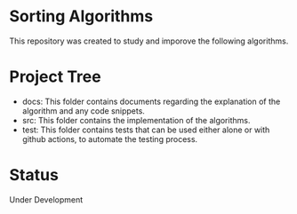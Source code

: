 # Sorting Algorithms
This repository was created to study and imporove the following algorithms.

# Project Tree
- docs:  This folder contains documents regarding the explanation of the algorithm and any code snippets.
- src:   This folder contains the implementation of the algorithms.
- test:  This folder contains tests that can be used either alone or with github actions, to automate the testing process.

# Status
Under Development
